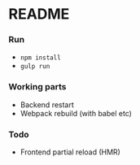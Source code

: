 # README #

### Run ###

* `npm install`
* `gulp run`

### Working parts ###

* Backend restart
* Webpack rebuild (with babel etc)

### Todo ###

* Frontend partial reload (HMR)